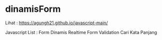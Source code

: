 # dinamisForm

Lihat : https://agungh21.github.io/javascript-main/

Javascript List :
Form Dinamis
Realtime Form Validation
Cari Kata Panjang
